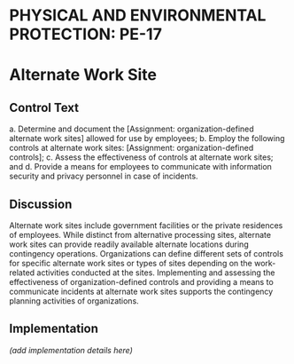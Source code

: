 # PHYSICAL AND ENVIRONMENTAL PROTECTION: PE-17
# Alternate Work Site

## Control Text


a. Determine and document the [Assignment: organization-defined alternate work sites] allowed for use by employees;
b. Employ the following controls at alternate work sites: [Assignment: organization-defined controls];
c. Assess the effectiveness of controls at alternate work sites; and
d. Provide a means for employees to communicate with information security and privacy personnel in case of incidents.

## Discussion

Alternate work sites include government facilities or the private residences of employees. While distinct from alternative processing sites, alternate work sites can provide readily available alternate locations during contingency operations. Organizations can define different sets of controls for specific alternate work sites or types of sites depending on the work-related activities conducted at the sites. Implementing and assessing the effectiveness of organization-defined controls and providing a means to communicate incidents at alternate work sites supports the contingency planning activities of organizations.

## Implementation

_(add implementation details here)_